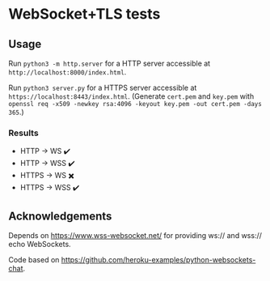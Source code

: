 # WebSocket+TLS tests

## Usage

Run `python3 -m http.server` for a HTTP server accessible at `http://localhost:8000/index.html`.

Run `python3 server.py` for a HTTPS server accessible at `https://localhost:8443/index.html`. (Generate `cert.pem` and `key.pem` with `openssl req -x509 -newkey rsa:4096 -keyout key.pem -out cert.pem -days 365`.)

### Results
- HTTP -> WS :heavy_check_mark:
- HTTP -> WSS :heavy_check_mark:
- HTTPS -> WS :heavy_multiplication_x:
- HTTPS -> WSS :heavy_check_mark:

## Acknowledgements
Depends on https://www.wss-websocket.net/ for providing ws:// and wss:// echo WebSockets.

Code based on https://github.com/heroku-examples/python-websockets-chat.

